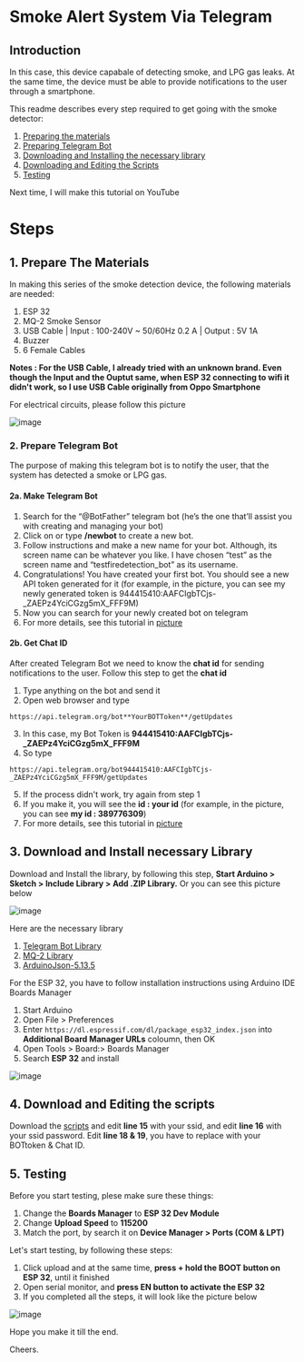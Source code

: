 # Smoke Alert System Via Telegram
## Introduction
In this case, this device capabale of detecting smoke, and LPG gas leaks.
At the same time, the device must be able to provide notifications to the user through a smartphone.

This readme describes every step required to get going with the smoke detector:

1. [Preparing the materials](https://github.com/RaamPujangga/Smoke-Alert-System-Via-Telegram/tree/master#1-prepare-the-materials)
2. [Preparing Telegram Bot](https://github.com/RaamPujangga/Smoke-Alert-System-Via-Telegram/tree/master#2-prepare-telegram-bot)
3. [Downloading and Installing the necessary library](https://github.com/RaamPujangga/Smoke-Alert-System-Via-Telegram/tree/master#3-download-and-install-necessary-library)
4. [Downloading and Editing the Scripts](https://github.com/RaamPujangga/Smoke-Alert-System-Via-Telegram/tree/master#4-download-and-editing-the-scripts)
5. [Testing](https://github.com/RaamPujangga/Smoke-Alert-System-Via-Telegram/tree/master#5-testing)

Next time, I will make this tutorial on YouTube

# Steps
##  1. Prepare The Materials
In making this series of the smoke detection device, the following materials are needed:
1. ESP 32
2. MQ-2 Smoke Sensor
3. USB Cable | Input : 100-240V ~ 50/60Hz 0.2 A | Output : 5V 1A
4. Buzzer
5. 6 Female Cables

**Notes : For the USB Cable, I already tried with an unknown brand. Even though the Input and the Ouptut same, when ESP 32 connecting to wifi it didn't work, so I use USB Cable originally from Oppo Smartphone**

For electrical circuits, please follow this picture

![image](https://user-images.githubusercontent.com/48588826/65933716-e143d300-e43c-11e9-928a-820a91e35d56.png)

### 2. Prepare Telegram Bot
The purpose of making this telegram bot is to notify the user, that the system has detected a smoke or LPG gas.
#### 2a. Make Telegram Bot
1. Search for the “@BotFather” telegram bot (he’s the one that’ll assist you with creating and managing your bot)
2. Click on or type **/newbot** to create a new bot.
3. Follow instructions and make a new name for your bot. Although, its screen name can be whatever you like. I have chosen “test” as the screen name and “testfiredetection_bot” as its username.
4. Congratulations! You have created your first bot. You should see a new API token generated for it (for example, in the picture, you can see my newly generated token is 944415410:AAFCIgbTCjs-_ZAEPz4YciCGzg5mX_FFF9M)
5. Now you can search for your newly created bot on telegram
6. For more details, see this tutorial in [picture](https://drive.google.com/file/d/1eR0mJnltrvTEQYJQTUSkXaa4hTjNBKq_/view?usp=sharing)

#### 2b. Get Chat ID
After created Telegram Bot we need to know the **chat id** for sending notifications to the user. Follow this step to get the **chat id**
1. Type anything on the bot and send it
2. Open web browser and type
```
https://api.telegram.org/bot**YourBOTToken**/getUpdates
```
3. In this case, my Bot Token is **944415410:AAFCIgbTCjs-_ZAEPz4YciCGzg5mX_FFF9M**
4. So type 
```
https://api.telegram.org/bot944415410:AAFCIgbTCjs-_ZAEPz4YciCGzg5mX_FFF9M/getUpdates
```
5. If the process didn't work, try again from step 1
6. If you make it, you will see the **id : your id** (for example, in the picture, you can see **my id : 389776309**)
7. For more details, see this tutorial in [picture](https://drive.google.com/file/d/1ga6ddiikhoHDYwLv_vONb1P3ytHlTAO8/view?usp=sharing)


## 3. Download and Install necessary Library
Download and Install the library, by following this step, **Start Arduino > Sketch > Include Library > Add .ZIP Library.** Or you can see this picture below

![image](https://user-images.githubusercontent.com/48588826/65961190-4371f780-e480-11e9-90f0-21b8ca1213d9.png)

Here are the necessary library
1. [Telegram Bot Library](https://github.com/witnessmenow/Universal-Arduino-Telegram-Bot.git)
2. [MQ-2 Library](https://github.com/labay11/MQ-2-sensor-library.git)
3. [ArduinoJson-5.13.5](http://downloads.arduino.cc/libraries/github.com/bblanchon/ArduinoJson-5.13.5.zip)

For the ESP 32, you have to follow installation instructions using Arduino IDE Boards Manager
1. Start Arduino
2. Open File > Preferences
3. Enter ```https://dl.espressif.com/dl/package_esp32_index.json``` into **Additional Board Manager URLs** coloumn, then OK
4. Open Tools > Board:> Boards Manager
5. Search **ESP 32** and install

![image](https://user-images.githubusercontent.com/48588826/65962887-d3657080-e483-11e9-9002-17655a627872.png)

## 4. Download and Editing the scripts
Download the [scripts](scripts) and edit **line 15** with your ssid, and edit **line 16** with your ssid password.
Edit **line 18 & 19**, you have to replace with your BOTtoken & Chat ID.

## 5. Testing
Before you start testing, plese make sure these things:
1. Change the **Boards Manager** to **ESP 32 Dev Module**
2. Change **Upload Speed** to **115200**
3. Match the port, by search it on **Device Manager > Ports (COM & LPT)**

Let's start testing, by following these steps:
1. Click upload and at the same time, **press + hold the BOOT button on ESP 32**, until it finished
2. Open serial monitor, and **press EN button to activate the ESP 32**
3. If you completed all the steps, it will look like the picture below

![image](https://user-images.githubusercontent.com/48588826/65967838-7621ed00-e48c-11e9-8257-326b102e81dd.png)

Hope you make it till the end.

Cheers.
